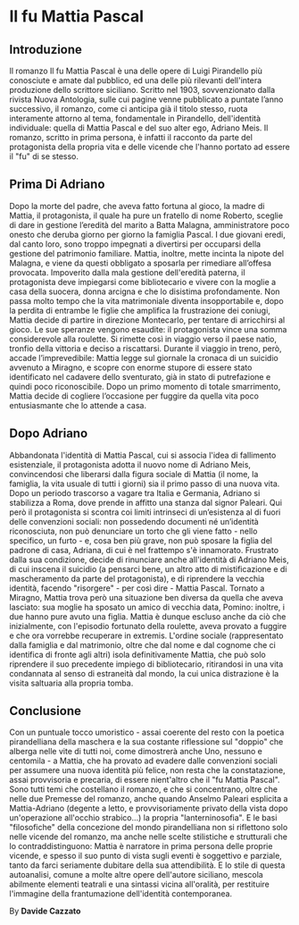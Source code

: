 # Il fu Mattia Pascal

## Introduzione
Il romanzo Il fu Mattia Pascal è una delle opere di Luigi Pirandello più conosciute e amate dal pubblico, ed una delle più rilevanti dell'intera produzione dello scrittore siciliano. Scritto nel 1903, sovvenzionato dalla rivista Nuova Antologia, sulle cui pagine venne pubblicato a puntate l’anno successivo, il romanzo, come ci anticipa già il titolo stesso, ruota interamente attorno al tema, fondamentale in Pirandello, dell'identità individuale: quella di Mattia Pascal e del suo alter ego, Adriano Meis. Il romanzo, scritto in prima persona, è infatti il racconto da parte del protagonista della propria vita e delle vicende che l'hanno portato ad essere il "fu" di se stesso.

## Prima Di Adriano
Dopo la morte del padre, che aveva fatto fortuna al gioco, la madre di Mattia, il protagonista, il quale ha pure un fratello di nome Roberto, sceglie di dare in gestione l’eredità del marito a Batta Malagna, amministratore poco onesto che deruba giorno per giorno la famiglia Pascal. I due giovani eredi, dal canto loro, sono troppo impegnati a divertirsi per occuparsi della gestione del patrimonio familiare. Mattia, inoltre, mette incinta la nipote del Malagna, e viene da questi obbligato a sposarla per rimediare all’offesa provocata. Impoverito dalla mala gestione dell'eredità paterna, il protagonista deve impiegarsi come bibliotecario e vivere con la moglie a casa della suocera, donna arcigna e che lo disistima profondamente. Non passa molto tempo che la vita matrimoniale diventa insopportabile e, dopo la perdita di entrambe le figlie che amplifica la frustrazione dei coniugi, Mattia decide di partire in direzione Montecarlo, per tentare di arricchirsi al gioco. Le sue speranze vengono esaudite: il protagonista vince una somma considerevole alla roulette. Si rimette così in viaggio verso il paese natio, tronfio della vittoria e deciso a riscattarsi. Durante il viaggio in treno, però, accade l’imprevedibile: Mattia legge sul giornale la cronaca di un suicidio avvenuto a Miragno, e scopre con enorme stupore di essere stato identificato nel cadavere dello sventurato, già in stato di putrefazione e quindi poco riconoscibile. Dopo un primo momento di totale smarrimento, Mattia decide di cogliere l’occasione per fuggire da quella vita poco entusiasmante che lo attende a casa.

## Dopo Adriano
Abbandonata l'identità di Mattia Pascal, cui si associa l'idea di fallimento esistenziale, il protagonista adotta il nuovo nome di Adriano Meis, convincendosi che liberarsi dalla figura sociale di Mattia (il nome, la famiglia, la vita usuale di tutti i giorni) sia il primo passo di una nuova vita. Dopo un periodo trascorso a vagare tra Italia e Germania, Adriano si stabilizza a Roma, dove prende in affitto una stanza dal signor Paleari. Qui però il protagonista si scontra coi limiti intrinseci di un’esistenza al di fuori delle convenzioni sociali: non possedendo documenti né un’identità riconosciuta, non può denunciare un torto che gli viene fatto - nello specifico, un furto - e, cosa ben più grave, non può sposare la figlia del padrone di casa, Adriana, di cui è nel frattempo s'è innamorato. Frustrato dalla sua condizione, decide di rinunciare anche all'identità di Adriano Meis, di cui inscena il suicidio (a pensarci bene, un altro atto di mistificazione e di mascheramento da parte del protagonista), e di riprendere la vecchia identità, facendo "risorgere" - per così dire - Mattia Pascal. Tornato a Miragno, Mattia trova però una situazione ben diversa da quella che aveva lasciato: sua moglie ha sposato un amico di vecchia data, Pomino: inoltre, i due hanno pure avuto una figlia. Mattia è dunque escluso anche da ciò che inizialmente, con l'episodio fortunato della roulette, aveva provato a fuggire e che ora vorrebbe recuperare in extremis. L'ordine sociale (rappresentato dalla famiglia e dal matrimonio, oltre che dal nome e dal cognome che ci identifica di fronte agli altri) isola definitivamente Mattia, che può solo riprendere il suo precedente impiego di bibliotecario, ritirandosi in una vita condannata al senso di estraneità dal mondo, la cui unica distrazione è la visita saltuaria alla propria tomba.

## Conclusione
Con un puntuale tocco umoristico - assai coerente del resto con la poetica pirandelliana della maschera e la sua costante riflessione sul "doppio" che alberga nelle vite di tutti noi, come dimostrerà anche Uno, nessuno e centomila - a Mattia, che ha provato ad evadere dalle convenzioni sociali per assumere una nuova identità più felice, non resta che la constatazione, assai provvisoria e precaria, di essere nient'altro che il "fu Mattia Pascal". Sono tutti temi che costellano il romanzo, e che si concentrano, oltre che nelle due Premesse del romanzo, anche quando Anselmo Paleari esplicita a Mattia-Adriano (degente a letto, e provvisoriamente privato della vista dopo un'operazione all'occhio strabico...) la propria "lanterninosofia". E le basi "filosofiche" della concezione del mondo pirandelliana non si riflettono solo nelle vicende del romanzo, ma anche nelle scelte stilistiche e strutturali che lo contraddistinguono: Mattia è narratore in prima persona delle proprie vicende, e spesso il suo punto di vista sugli eventi è soggettivo e parziale, tanto da farci seriamente dubitare della sua attendibilità. E lo stile di questa autoanalisi, comune a molte altre opere dell'autore siciliano, mescola abilmente elementi teatrali e una sintassi vicina all'oralità, per restituire l'immagine della frantumazione dell'identità contemporanea.

By **Davide Cazzato**